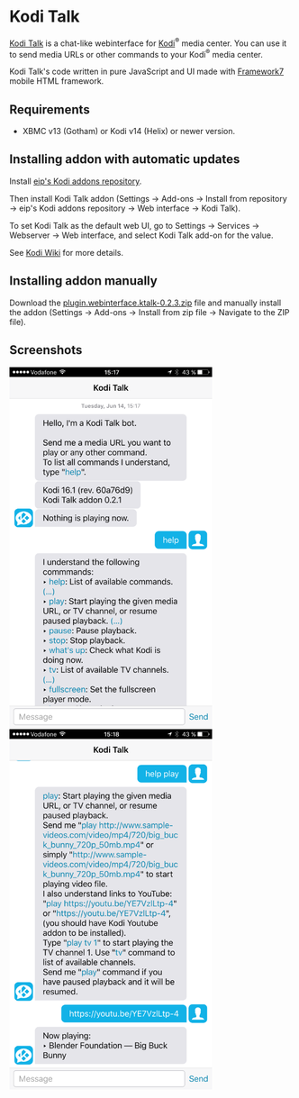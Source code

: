 # Kodi Talk

[Kodi Talk](https://github.com/eip/kodi.webinterface.ktalk) is a chat-like webinterface for [Kodi](https://kodi.tv)<sup>®</sup> media center.
You can use it to send media URLs or other commands to your Kodi<sup>®</sup> media center.

Kodi Talk's code written in pure JavaScript and UI made with [Framework7](http://framework7.io/) mobile HTML framework.

## Requirements

- XBMC v13 (Gotham) or Kodi v14 (Helix) or newer version.

## Installing addon with automatic updates

Install [eip's Kodi addons repository](https://github.com/eip/kodi.repository.eip).

Then install Kodi Talk addon (Settings → Add-ons → Install from repository → eip's Kodi addons repository → Web interface → Kodi Talk).

To set Kodi Talk as the default web UI, go to Settings → Services → Webserver → Web interface, and select Kodi Talk add-on for the value.

See [Kodi Wiki](http://kodi.wiki/view/Web_interface) for more details.

## Installing addon manually

Download the [plugin.webinterface.ktalk-0.2.3.zip](https://github.com/eip/kodi.webinterface.ktalk/raw/master/plugin.webinterface.ktalk-0.2.3.zip) file and manually install the addon (Settings → Add-ons → Install from zip file → Navigate to the ZIP file).

## Screenshots

<img src="https://github.com/eip/kodi.webinterface.ktalk/raw/master/screenshot.png" alt="Screenshot" width="360" height="640"/>
<img src="https://github.com/eip/kodi.webinterface.ktalk/raw/master/screenshot-2.png" alt="Screenshot" width="360" height="640"/>
